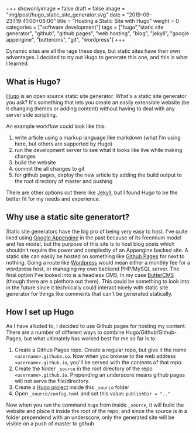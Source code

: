 +++
showonlyimage = false
draft = false
image = "img/post/hugo_static_site_generator.svg"
date = "2019-09-23T19:41:00+06:00"
title = "Hosting a Static Site with Hugo"
weight = 0
categories = ["software development"]
tags = ["hugo","static site generator", "github", "github pages", "web hosting", "blog", "jekyll", "google appengine", "buttercms", "git", "wordpress"]
+++

Dynamic sites are all the rage these days, but static sites have their own advantages. I decided to try out Hugo to generate this one, and this is what I learned.
<!--more-->

## What is Hugo?
[Hugo](https://gohugo.io/) is an open source static site generator. What's a static site generator you ask? It's something that lets you create an easily extensible website (be it changing themes or adding content) without having to deal with any server side scripting.

An example workflow could look like this: 

 1. write article using a markup language like markdown (what I'm using here, but others are supported by Hugo)
 2. run the development server to see what it looks like live while making changes
 3. build the website
 4. commit the all changes to git
 5. for github pages, deploy the new article by adding the build output to the root directory of master and pushing

There are other options out there like [Jekyll](https://jekyllrb.com/), but I found Hugo to be the better fit for my needs and experience.

## Why use a static site generatort?
Static site generators have the big pro of being very easy to host. I've quite liked using [Google Appengine](http://appengine.google.com) in the past because of its freemium model and fee model, but the purpose of this site is to host blog posts which shouldn't require the power and complexity of an Appengine backed site. A static site can easily be hosted on something like [Github Pages](https://pages.github.com/) for next to nothing. Going a route like [Wordpress](https://wordpress.com/) would mean either a monthly fee for a wordpress host, or managing my own backend PHP/MySQL server. The final option I've looked into is a headless CMS, In my case [ButterCMS](https://buttercms.com/) (though there are a plethora out there). This could be something to look into in the future since it technically could interact nicely with static site generator for things like comments that can't be generated statically.

## How I set up Hugo
As I have alluded to, I decided to use Github pages for hosting my content. There are a number of different ways to combine Hugo/Github/Github-Pages, but what ultimately has worked best for me so far is to:

 1. Create a Github Pages repo. Create a regular repo, but give it the name `<username>.githube.io`. Now when you browse to the web address `<username>.github.io`, you'll be served with the  contents of that repo.
 2. Create the folder `_source` in the root directory of the repo `<username>.github.io`. Prepending an underscore means github pages will not serve the file/directory.
 3. Create a [Hugo project](https://gohugo.io/getting-started/quick-start/) inside this `_source` folder
 4. Open `_source/config.toml` and set this value: `publishDir = ".."`
 
 Now when you run the command `hugo` from inside `_source`, it will build the website and place it inside the root of the repo, and since the source is in a folder prependend with an underscore, only the generated site will be visible on a push of master to github

